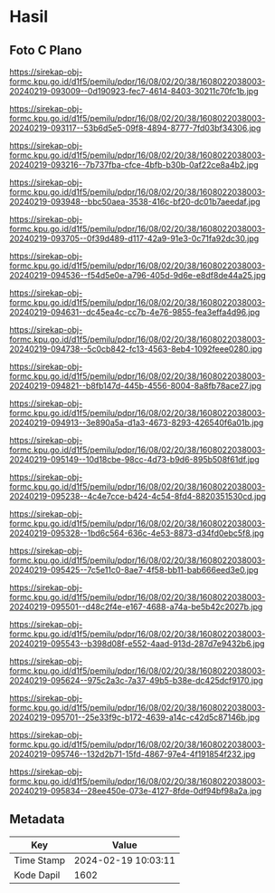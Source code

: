 # Hasil

## Foto C Plano

https://sirekap-obj-formc.kpu.go.id/d1f5/pemilu/pdpr/16/08/02/20/38/1608022038003-20240219-093009--0d190923-fec7-4614-8403-30211c70fc1b.jpg

https://sirekap-obj-formc.kpu.go.id/d1f5/pemilu/pdpr/16/08/02/20/38/1608022038003-20240219-093117--53b6d5e5-09f8-4894-8777-7fd03bf34306.jpg

https://sirekap-obj-formc.kpu.go.id/d1f5/pemilu/pdpr/16/08/02/20/38/1608022038003-20240219-093216--7b737fba-cfce-4bfb-b30b-0af22ce8a4b2.jpg

https://sirekap-obj-formc.kpu.go.id/d1f5/pemilu/pdpr/16/08/02/20/38/1608022038003-20240219-093948--bbc50aea-3538-416c-bf20-dc01b7aeedaf.jpg

https://sirekap-obj-formc.kpu.go.id/d1f5/pemilu/pdpr/16/08/02/20/38/1608022038003-20240219-093705--0f39d489-d117-42a9-91e3-0c71fa92dc30.jpg

https://sirekap-obj-formc.kpu.go.id/d1f5/pemilu/pdpr/16/08/02/20/38/1608022038003-20240219-094536--f54d5e0e-a796-405d-9d6e-e8df8de44a25.jpg

https://sirekap-obj-formc.kpu.go.id/d1f5/pemilu/pdpr/16/08/02/20/38/1608022038003-20240219-094631--dc45ea4c-cc7b-4e76-9855-fea3effa4d96.jpg

https://sirekap-obj-formc.kpu.go.id/d1f5/pemilu/pdpr/16/08/02/20/38/1608022038003-20240219-094738--5c0cb842-fc13-4563-8eb4-1092feee0280.jpg

https://sirekap-obj-formc.kpu.go.id/d1f5/pemilu/pdpr/16/08/02/20/38/1608022038003-20240219-094821--b8fb147d-445b-4556-8004-8a8fb78ace27.jpg

https://sirekap-obj-formc.kpu.go.id/d1f5/pemilu/pdpr/16/08/02/20/38/1608022038003-20240219-094913--3e890a5a-d1a3-4673-8293-426540f6a01b.jpg

https://sirekap-obj-formc.kpu.go.id/d1f5/pemilu/pdpr/16/08/02/20/38/1608022038003-20240219-095149--10d18cbe-98cc-4d73-b9d6-895b508f61df.jpg

https://sirekap-obj-formc.kpu.go.id/d1f5/pemilu/pdpr/16/08/02/20/38/1608022038003-20240219-095238--4c4e7cce-b424-4c54-8fd4-8820351530cd.jpg

https://sirekap-obj-formc.kpu.go.id/d1f5/pemilu/pdpr/16/08/02/20/38/1608022038003-20240219-095328--1bd6c564-636c-4e53-8873-d34fd0ebc5f8.jpg

https://sirekap-obj-formc.kpu.go.id/d1f5/pemilu/pdpr/16/08/02/20/38/1608022038003-20240219-095425--7c5e11c0-8ae7-4f58-bb11-bab666eed3e0.jpg

https://sirekap-obj-formc.kpu.go.id/d1f5/pemilu/pdpr/16/08/02/20/38/1608022038003-20240219-095501--d48c2f4e-e167-4688-a74a-be5b42c2027b.jpg

https://sirekap-obj-formc.kpu.go.id/d1f5/pemilu/pdpr/16/08/02/20/38/1608022038003-20240219-095543--b398d08f-e552-4aad-913d-287d7e9432b6.jpg

https://sirekap-obj-formc.kpu.go.id/d1f5/pemilu/pdpr/16/08/02/20/38/1608022038003-20240219-095624--975c2a3c-7a37-49b5-b38e-dc425dcf9170.jpg

https://sirekap-obj-formc.kpu.go.id/d1f5/pemilu/pdpr/16/08/02/20/38/1608022038003-20240219-095701--25e33f9c-b172-4639-a14c-c42d5c87146b.jpg

https://sirekap-obj-formc.kpu.go.id/d1f5/pemilu/pdpr/16/08/02/20/38/1608022038003-20240219-095746--132d2b71-15fd-4867-97e4-4f191854f232.jpg

https://sirekap-obj-formc.kpu.go.id/d1f5/pemilu/pdpr/16/08/02/20/38/1608022038003-20240219-095834--28ee450e-073e-4127-8fde-0df94bf98a2a.jpg


## Metadata

| Key        | Value               |
| ---------- | ------------------- |
| Time Stamp | 2024-02-19 10:03:11 |
| Kode Dapil | 1602                |



